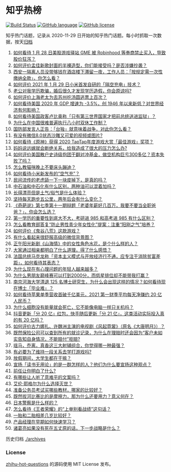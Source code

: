 # 知乎热榜
[![Build Status](https://github.com/ToWeLong/zhihu-hot-questions/workflows/CI/badge.svg)](https://github.com/ToWeLong/zhihu-hot-questions/actions)
[![GitHub language](https://img.shields.io/badge/language-golang-orange.svg)](https://golang.org/)
[![GitHub license](https://img.shields.io/github/license/ToWeLong/zhihu-hot-questions)](https://github.com/ToWeLong/zhihu-hot-questions/blob/main/LICENSE)

知乎热门话题，记录从 2020-11-29 日开始的知乎热门话题。每小时抓取一次数据，按天[归档](./archives)

<!-- BEGIN -->

1. [如何看待 1 月 28 日美股游戏驿站 GME 被 Robinhood 等券商禁止买入，导致股价狂泻？](https://www.zhihu.com/question/441757711)
1. [如何评价孟佳新歌封面的半裸造型，你们能接受吗？是否涉嫌抄袭？](https://www.zhihu.com/question/441630051)
1. [西安一隔离人员没带够钱在酒店楼下滞留一夜，工作人员：「按规定需一次性缴纳全款」，你怎么看？](https://www.zhihu.com/question/441416399)
1. [如何评价 2021 年 1 月 29 日小米首发自研的「隔空充电」技术？](https://www.zhihu.com/question/441717173)
1. [老公对我学历欺骗，婚后很久才发现学历造假，你会原谅吗?](https://www.zhihu.com/question/347657075)
1. [如何评价上海老太为去苏州吃汤圆逃票上百次？](https://www.zhihu.com/question/441465968)
1. [如何看待美国 2020 年 GDP 增速为 -3.5%，创 1946 年以来新低？对世界经济有何影响？](https://www.zhihu.com/question/441732372)
1. [如何看待美国政客卢比奥称「只有第三世界国家才把前总统送进监狱」？](https://www.zhihu.com/question/441722688)
1. [为什么在中国很难普遍执行八小时双休工作制？](https://www.zhihu.com/question/441330415)
1. [国防部发言人正告：「台独」就意味着战争，对此你怎么看？](https://www.zhihu.com/question/441675150)
1. [有没有微信8.0状态沙雕又可爱的视频或图片?](https://www.zhihu.com/question/441253090)
1. [如何看待《原神》获得 2020 TapTap年度游戏大赏「最佳游戏」奖项？](https://www.zhihu.com/question/441707802)
1. [妈妈说远嫁就会断绝关系，给我造成了很大的压力怎么办?](https://www.zhihu.com/question/430789524)
1. [如何评价美国散户史诗级抱团干翻对冲基金，做空机构巨亏300多亿？资本失败了吗？](https://www.zhihu.com/question/441628486)
1. [怎么教猫咪晚上不要床头蹦迪？](https://www.zhihu.com/question/440770837)
1. [如何看待小米新发布的“空气充”？](https://www.zhihu.com/question/441716726)
1. [民间流传的老虎舔一下一块皮掉下，是真的吗？](https://www.zhihu.com/question/440186147)
1. [中石油和中石化有什么区别，两种油可以混着加吗？](https://www.zhihu.com/question/349457216)
1. [长得漂亮但是土气/俗气是什么体验？](https://www.zhihu.com/question/60012869)
1. [坚持每天跑步五公里，两年后会有什么变化？](https://www.zhihu.com/question/418315082)
1. [《奇葩说》第七季第十一期辩题「老婆年薪好几百万，我要不要当全职爸爸？」，你会怎么选？](https://www.zhihu.com/question/440847822)
1. [第一学历的重要性到底大不大，考研进 985 和高考进 985 有什么区别？](https://www.zhihu.com/question/440584612)
1. [怎么看教育部答复“防止男性青少年女性化”提案：注重“阳刚之气”培养？](https://www.zhihu.com/question/441805437)
1. [如何评价《鬼谷八荒》这款游戏？](https://www.zhihu.com/question/441544416)
1. [有什么看起来很舒服高级的微信背景图？](https://www.zhihu.com/question/414863360)
1. [正午阳光新剧《山海情》中的女性角色水花，是个什么样的人？](https://www.zhihu.com/question/439948186)
1. [大家通过相亲都明白了什么道理，得了什么感悟？](https://www.zhihu.com/question/23605963)
1. [法国总统马克龙称「资本主义模式与开放经济行不通，应专注于消除贫富差距」，如何看待其表态？](https://www.zhihu.com/question/441650862)
1. [为什么现在有心理问题的年轻人越来越多？](https://www.zhihu.com/question/440533253)
1. [为什么男朋友巅峰赛可以打到2000分，而低星排位却不能带我打赢？](https://www.zhihu.com/question/427402990)
1. [南京河海大学清退 125 名博士研究生，为什么会出现这样的情况？如何看待现在博士「毕业难」？](https://www.zhihu.com/question/440798832)
1. [如何看待苹果单季营收首破千亿美元，2021 第一财季平均每天净赚约 20 亿人民币？](https://www.zhihu.com/question/441660909)
1. [为什么细胞没有能量就会死亡，它不能像电脑一样只关机吗？](https://www.zhihu.com/question/441076083)
1. [抖音更新「分 20 亿」红包，快手随后更新「分 21 亿」，这类活动实际投入真的有 20 亿吗？](https://www.zhihu.com/question/441453090)
1. [如何评价古力娜扎、许魏洲主演的电视剧《风起霓裳》（原名《大唐明月》）？](https://www.zhihu.com/question/441366487)
1. [既然保险公司可以查到所有的就诊记录，为什么在理赔时还会因为“客户未如实告知自身情况，不能赔付”拒赔?](https://www.zhihu.com/question/424947383)
1. [瑶马，乔离，真香这三大射辅组合，你觉得哪一种最强？](https://www.zhihu.com/question/440993475)
1. [有必要为了维持一段关系去学打游戏吗?](https://www.zhihu.com/question/440873641)
1. [放假期间，大学生都在干嘛？](https://www.zhihu.com/question/441209121)
1. [宣扬「读书无用论」的是一群怎样的人？他们为什么要宣扬这种观点？](https://www.zhihu.com/question/20283632)
1. [前任让你明白了什么?](https://www.zhihu.com/question/404611519)
1. [有哪些让人听了意难平的文案吗？](https://www.zhihu.com/question/441159566)
1. [艾伦·耶格尔为什么选择灭世？](https://www.zhihu.com/question/441441582)
1. [准备公务员考试买哪些教材，哪家的比较好？](https://www.zhihu.com/question/268343163)
1. [既然拔河比赛比的是摩擦力，那为什么还要用力？意义何在？](https://www.zhihu.com/question/440983467)
1. [日本警察是什么样的？](https://www.zhihu.com/question/274369075)
1. [怎么看待《王者荣耀》的“上单别看战绩”这句话？](https://www.zhihu.com/question/436949221)
1. [一胎和二胎相差几岁比较好？](https://www.zhihu.com/question/440730945)
1. [产品经理在早期如何快速学习？](https://www.zhihu.com/question/29342383)
1. [诸葛亮如果没有死在五丈原的话，下一步战略是什么？](https://www.zhihu.com/question/336880778)

<!-- END -->

历史归档 [./archives](./archives)


### License
[zhihu-hot-questions](https://github.com/towelong/zhihu-hot-questions) 的源码使用 MIT License 发布。